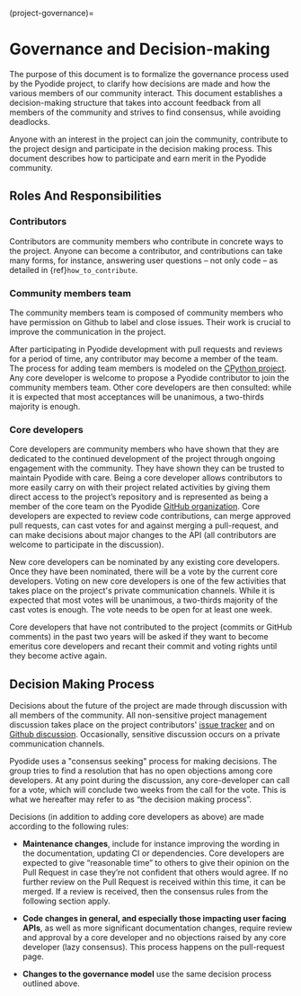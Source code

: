 (project-governance)=

# Governance and Decision-making

The purpose of this document is to formalize the governance process used by the
Pyodide project, to clarify how decisions are made and how the various members
of our community interact. This document establishes a decision-making structure
that takes into account feedback from all members of the community and strives
to find consensus, while avoiding deadlocks.

Anyone with an interest in the project can join the community, contribute to the
project design and participate in the decision making process. This document
describes how to participate and earn merit in the Pyodide community.

## Roles And Responsibilities

### Contributors

Contributors are community members who contribute in concrete ways to the
project. Anyone can become a contributor, and contributions can take many forms,
for instance, answering user questions – not only code – as detailed in
{ref}`how_to_contribute`.

### Community members team

The community members team is composed of community members who have permission
on Github to label and close issues. Their work is crucial to improve the
communication in the project.

After participating in Pyodide development with pull requests and reviews for a
period of time, any contributor may become a member of the team. The process for
adding team members is modeled on the
[CPython project](https://devguide.python.org/triaging/#becoming-a-member-of-the-python-triage-team).
Any core developer is welcome to propose a Pyodide contributor to join the
community members team. Other core developers are then consulted: while it is
expected that most acceptances will be unanimous, a two-thirds majority is
enough.

### Core developers

Core developers are community members who have shown that they are dedicated to
the continued development of the project through ongoing engagement with the
community. They have shown they can be trusted to maintain Pyodide with care.
Being a core developer allows contributors to more easily carry on with their
project related activities by giving them direct access to the project’s
repository and is represented as being a member of the core team on the Pyodide
[GitHub organization](https://github.com/orgs/Pyodide/teams/core/members). Core
developers are expected to review code contributions, can merge approved pull
requests, can cast votes for and against merging a pull-request, and can make
decisions about major changes to the API (all contributors are welcome to
participate in the discussion).

New core developers can be nominated by any existing core developers. Once they
have been nominated, there will be a vote by the current core developers. Voting
on new core developers is one of the few activities that takes place on the
project's private communication channels. While it is expected that most votes
will be unanimous, a two-thirds majority of the cast votes is enough. The vote
needs to be open for at least one week.

Core developers that have not contributed to the project (commits or GitHub
comments) in the past two years will be asked if they want to become emeritus
core developers and recant their commit and voting rights until they become
active again.

## Decision Making Process

Decisions about the future of the project are made through discussion with all
members of the community. All non-sensitive project management discussion takes
place on the project contributors'
[issue tracker](https://github.com/Pyodide/Pyodide/issues) and on
[Github discussion](https://github.com/Pyodide/Pyodide/discussions). Occasionally,
sensitive discussion occurs on a private communication channels.

Pyodide uses a "consensus seeking" process for making decisions. The group tries
to find a resolution that has no open objections among core developers. At any
point during the discussion, any core-developer can call for a vote, which will
conclude two weeks from the call for the vote. This is what we hereafter may
refer to as “the decision making process”.

Decisions (in addition to adding core developers as above) are made according to
the following rules:

- **Maintenance changes**, include for instance improving the wording in the
  documentation, updating CI or dependencies. Core developers are expected to
  give “reasonable time” to others to give their opinion on the Pull Request in
  case they’re not confident that others would agree. If no further review on
  the Pull Request is received within this time, it can be merged. If a review
  is received, then the consensus rules from the following section apply.

- **Code changes in general, and especially those impacting user facing APIs**,
  as well as more significant documentation changes, require review and approval
  by a core developer and no objections raised by any core developer (lazy
  consensus). This process happens on the pull-request page.

- **Changes to the governance model** use the same decision process outlined
  above.
